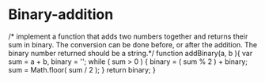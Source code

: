 # Binary-addition
/* implement a function that adds two numbers together and returns their sum in binary. The conversion can be done before, or after the addition. The binary number returned should be a string.*/ function addBinary(a, b ){ var sum = a + b,     binary = '';    while ( sum > 0 ) {     binary = ( sum % 2 ) + binary;   sum = Math.floor( sum / 2 ); } return binary; }
